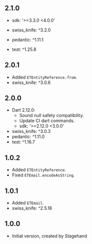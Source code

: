 ## 2.1.0

- sdk: '>=3.3.0 <4.0.0'

- swiss_knife: ^3.2.0
- pedantic: ^1.11.1
- test: ^1.25.8

## 2.0.1

- Added `ETEntityReference.from`.
- swiss_knife: ^3.0.6

## 2.0.0

- Dart 2.12.0:
    - Sound null safety compatibility.
    - Update CI dart commands.
    - sdk: '>=2.12.0 <3.0.0'
- swiss_knife: ^3.0.3
- pedantic: ^1.11.0
- test: ^1.16.7

## 1.0.2

- Added `ETEntityReference`.
- Fixed `ETEmail.encodeAsString`.

## 1.0.1

- Added `ETEmail`.
- swiss_knife: ^2.5.18

## 1.0.0

- Initial version, created by Stagehand
